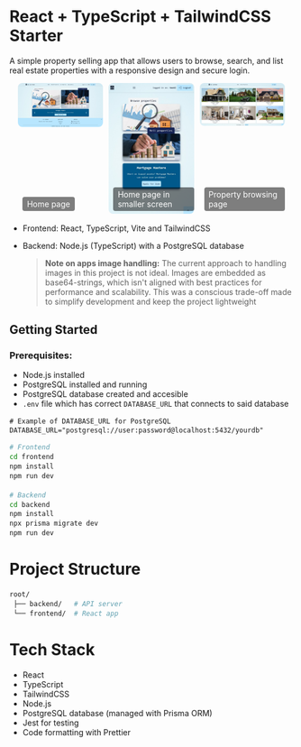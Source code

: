 # React + TypeScript + TailwindCSS Starter

A simple property selling app that allows users to browse, search, and list real estate properties with a responsive design and secure login.

<div style="display: flex; gap: 10px; justify-content: center;">
  <div style="position: relative; width: 30%;">
    <img src="./frontend/public/screenshots/xl-home-page.jpg" alt="Front Page XL" style="width: 100%; border-radius: 8px;" />
    <div style="position: absolute; bottom: 8px; left: 8px; color: white; background: rgba(0,0,0,0.5); padding: 4px 8px; border-radius: 4px;">
      Home page
    </div>
  </div>
  <div style="position: relative; width: 30%;">
    <img src="./frontend/public/screenshots/small-home-page.jpg" alt="Login Page SM" style="width: 100%; border-radius: 8px;" />
    <div style="position: absolute; bottom: 8px; left: 8px; color: white; background: rgba(0,0,0,0.5); padding: 4px 8px; border-radius: 4px;">
      Home page in smaller screen
    </div>
  </div>
  <div style="position: relative; width: 30%;">
    <img src="./frontend/public/screenshots/xl-browse-properties.jpg" alt="Browse properties" style="width: 100%; border-radius: 8px;" />
    <div style="position: absolute; bottom: 8px; left: 8px; color: white; background: rgba(0,0,0,0.5); padding: 4px 8px; border-radius: 4px;">
      Property browsing page
    </div>
  </div>
</div>

- Frontend: React, TypeScript, Vite and TailwindCSS
- Backend: Node.js (TypeScript) with a PostgreSQL database

  > **Note on apps image handling:**
  > The current approach to handling images in this project is not ideal. Images are embedded as base64-strings, which isn't aligned with best practices for performance and scalability. This was a conscious trade-off made to simplify development and keep the project lightweight

## Getting Started

### Prerequisites:

- Node.js installed
- PostgreSQL installed and running
- PostgreSQL database created and accesible
- `.env` file which has correct `DATABASE_URL` that connects to said database

```env
# Example of DATABASE_URL for PostgreSQL
DATABASE_URL="postgresql://user:password@localhost:5432/yourdb"
```

```bash
# Frontend
cd frontend
npm install
npm run dev

# Backend
cd backend
npm install
npx prisma migrate dev
npm run dev
```

# Project Structure

```bash
root/
 ├── backend/   # API server
 └── frontend/  # React app
```

# Tech Stack

- React
- TypeScript
- TailwindCSS
- Node.js
- PostgreSQL database (managed with Prisma ORM)
- Jest for testing
- Code formatting with Prettier
